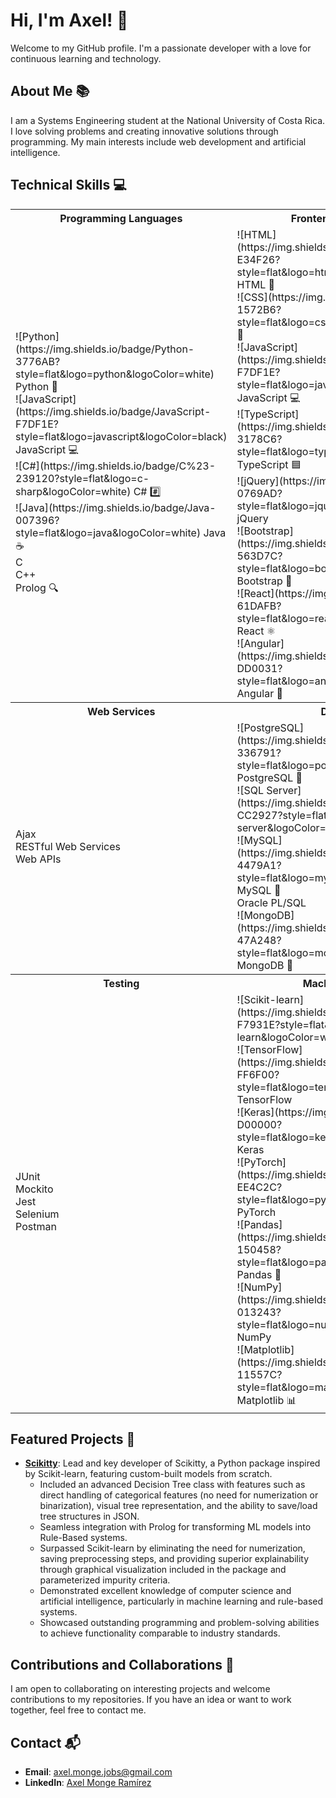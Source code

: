 # Hi, I'm Axel! 👋

Welcome to my GitHub profile. I'm a passionate developer with a love for continuous learning and technology.

## About Me 📚

I am a Systems Engineering student at the National University of Costa Rica. I love solving problems and creating innovative solutions through programming. My main interests include web development and artificial intelligence.

## Technical Skills 💻

<table>
  <tr>
    <th>Programming Languages</th>
    <th>Frontend Development</th>
    <th>Backend Development</th>
  </tr>
  <tr>
    <td>
      ![Python](https://img.shields.io/badge/Python-3776AB?style=flat&logo=python&logoColor=white) Python 🐍<br>
      ![JavaScript](https://img.shields.io/badge/JavaScript-F7DF1E?style=flat&logo=javascript&logoColor=black) JavaScript 💻<br>
      ![C#](https://img.shields.io/badge/C%23-239120?style=flat&logo=c-sharp&logoColor=white) C# #️⃣<br>
      ![Java](https://img.shields.io/badge/Java-007396?style=flat&logo=java&logoColor=white) Java ☕<br>
      C<br>
      C++<br>
      Prolog 🔍
    </td>
    <td>
      ![HTML](https://img.shields.io/badge/HTML5-E34F26?style=flat&logo=html5&logoColor=white) HTML 📝<br>
      ![CSS](https://img.shields.io/badge/CSS3-1572B6?style=flat&logo=css3&logoColor=white) CSS 🎨<br>
      ![JavaScript](https://img.shields.io/badge/JavaScript-F7DF1E?style=flat&logo=javascript&logoColor=black) JavaScript 💻<br>
      ![TypeScript](https://img.shields.io/badge/TypeScript-3178C6?style=flat&logo=typescript&logoColor=white) TypeScript 🟦<br>
      ![jQuery](https://img.shields.io/badge/jQuery-0769AD?style=flat&logo=jquery&logoColor=white) jQuery<br>
      ![Bootstrap](https://img.shields.io/badge/Bootstrap-563D7C?style=flat&logo=bootstrap&logoColor=white) Bootstrap 👢<br>
      ![React](https://img.shields.io/badge/React-61DAFB?style=flat&logo=react&logoColor=black) React ⚛️<br>
      ![Angular](https://img.shields.io/badge/Angular-DD0031?style=flat&logo=angular&logoColor=white) Angular 📐
    </td>
    <td>
      ![Node.js](https://img.shields.io/badge/Node.js-339933?style=flat&logo=node-dot-js&logoColor=white) Node.js 🟩<br>
      .NET Core<br>
      ASP MVC<br>
      Razor
    </td>
  </tr>
  <tr>
    <th>Web Services</th>
    <th>Databases</th>
    <th>DevOps and Tools</th>
  </tr>
  <tr>
    <td>
      Ajax<br>
      RESTful Web Services<br>
      Web APIs
    </td>
    <td>
      ![PostgreSQL](https://img.shields.io/badge/PostgreSQL-336791?style=flat&logo=postgresql&logoColor=white) PostgreSQL 🐘<br>
      ![SQL Server](https://img.shields.io/badge/SQL%20Server-CC2927?style=flat&logo=microsoft-sql-server&logoColor=white) SQL Server<br>
      ![MySQL](https://img.shields.io/badge/MySQL-4479A1?style=flat&logo=mysql&logoColor=white) MySQL 🐬<br>
      Oracle PL/SQL<br>
      ![MongoDB](https://img.shields.io/badge/MongoDB-47A248?style=flat&logo=mongodb&logoColor=white) MongoDB 🍃
    </td>
    <td>
      ![Azure DevOps](https://img.shields.io/badge/Azure%20DevOps-0078D7?style=flat&logo=azure-devops&logoColor=white) Azure DevOps<br>
      ![GitHub](https://img.shields.io/badge/GitHub-181717?style=flat&logo=github&logoColor=white) GitHub<br>
      ![Docker](https://img.shields.io/badge/Docker-2496ED?style=flat&logo=docker&logoColor=white) Docker 🐳<br>
      Docker Swarm<br>
      Docker Compose<br>
      Jenkins<br>
      CICD Pipelines<br>
      JetBrains TeamCity
    </td>
  </tr>
  <tr>
    <th>Testing</th>
    <th>Machine Learning</th>
    <th>Soft Skills</th>
  </tr>
  <tr>
    <td>
      JUnit<br>
      Mockito<br>
      Jest<br>
      Selenium<br>
      Postman
    </td>
    <td>
      ![Scikit-learn](https://img.shields.io/badge/Scikit--learn-F7931E?style=flat&logo=scikit-learn&logoColor=white) Scikit-learn<br>
      ![TensorFlow](https://img.shields.io/badge/TensorFlow-FF6F00?style=flat&logo=tensorflow&logoColor=white) TensorFlow<br>
      ![Keras](https://img.shields.io/badge/Keras-D00000?style=flat&logo=keras&logoColor=white) Keras<br>
      ![PyTorch](https://img.shields.io/badge/PyTorch-EE4C2C?style=flat&logo=pytorch&logoColor=white) PyTorch<br>
      ![Pandas](https://img.shields.io/badge/Pandas-150458?style=flat&logo=pandas&logoColor=white) Pandas 🐼<br>
      ![NumPy](https://img.shields.io/badge/NumPy-013243?style=flat&logo=numpy&logoColor=white) NumPy<br>
      ![Matplotlib](https://img.shields.io/badge/Matplotlib-11557C?style=flat&logo=matplotlib&logoColor=white) Matplotlib 📊
    </td>
    <td>
      Problem Solving 🧩<br>
      Critical Thinking 🧠<br>
      Teamwork 🤝<br>
      Adaptability 🔄<br>
      Time Management ⏰
    </td>
  </tr>
</table>

## Featured Projects 🌟

- [**Scikitty**](https://github.com/AxelMonge/Public-Scikitty): Lead and key developer of Scikitty, a Python package inspired by Scikit-learn, featuring custom-built models from scratch.
  - Included an advanced Decision Tree class with features such as direct handling of categorical features (no need for numerization or binarization), visual tree representation, and the ability to save/load tree structures in JSON.
  - Seamless integration with Prolog for transforming ML models into Rule-Based systems.
  - Surpassed Scikit-learn by eliminating the need for numerization, saving preprocessing steps, and providing superior explainability through graphical visualization included in the package and parameterized impurity criteria.
  - Demonstrated excellent knowledge of computer science and artificial intelligence, particularly in machine learning and rule-based systems.
  - Showcased outstanding programming and problem-solving abilities to achieve functionality comparable to industry standards.

## Contributions and Collaborations 🤝

I am open to collaborating on interesting projects and welcome contributions to my repositories. If you have an idea or want to work together, feel free to contact me.

## Contact 📬

- **Email**: [axel.monge.jobs@gmail.com](mailto:axel.monge.jobs@gmail.com)
- **LinkedIn**: [Axel Monge Ramírez](https://www.linkedin.com/in/axel-monge-ramirez/)

